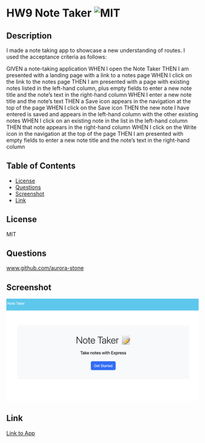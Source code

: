 # HW9 Note Taker ![MIT](https://img.shields.io/badge/license-MIT-green)


## Description
I made a note taking app to showcase a new understanding of routes. I used the acceptance criteria as follows:

GIVEN a note-taking application
WHEN I open the Note Taker
THEN I am presented with a landing page with a link to a notes page
WHEN I click on the link to the notes page
THEN I am presented with a page with existing notes listed in the left-hand column, plus empty fields to enter a new note title and the note’s text in the right-hand column
WHEN I enter a new note title and the note’s text
THEN a Save icon appears in the navigation at the top of the page
WHEN I click on the Save icon
THEN the new note I have entered is saved and appears in the left-hand column with the other existing notes
WHEN I click on an existing note in the list in the left-hand column
THEN that note appears in the right-hand column
WHEN I click on the Write icon in the navigation at the top of the page
THEN I am presented with empty fields to enter a new note title and the note’s text in the right-hand column

## Table of Contents
- [License](#license)
- [Questions](#questions)
- [Screenshot](#screenshot)
- [Link](#link)

## License
MIT

## Questions
www.github.com/aurora-stone

## Screenshot
![Image](./screenshot.png)

## Link
[Link to App](https://notetaker20202-f2662815a5df.herokuapp.com/)
